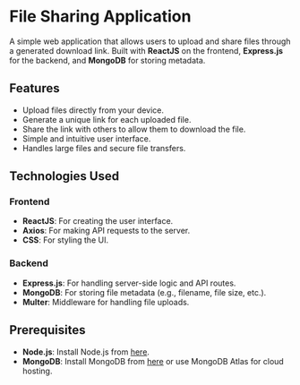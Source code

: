 # File Sharing Application

A simple web application that allows users to upload and share files through a generated download link. Built with **ReactJS** on the frontend, **Express.js** for the backend, and **MongoDB** for storing metadata.

## Features

- Upload files directly from your device.
- Generate a unique link for each uploaded file.
- Share the link with others to allow them to download the file.
- Simple and intuitive user interface.
- Handles large files and secure file transfers.

## Technologies Used

### Frontend
- **ReactJS**: For creating the user interface.
- **Axios**: For making API requests to the server.
- **CSS**: For styling the UI.

### Backend
- **Express.js**: For handling server-side logic and API routes.
- **MongoDB**: For storing file metadata (e.g., filename, file size, etc.).
- **Multer**: Middleware for handling file uploads.

## Prerequisites

- **Node.js**: Install Node.js from [here](https://nodejs.org/).
- **MongoDB**: Install MongoDB from [here](https://www.mongodb.com/try/download/community) or use MongoDB Atlas for cloud hosting.
